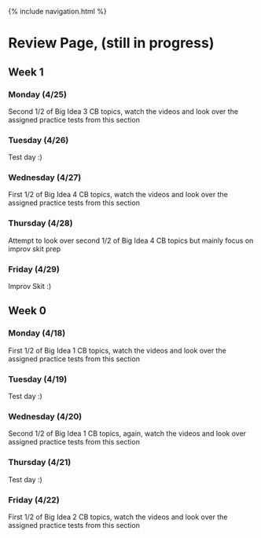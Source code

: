 {% include navigation.html %}
# Review Page, (still in progress)

## Week 1
### Monday (4/25)
Second 1/2 of Big Idea 3 CB topics, watch the videos and look over the assigned practice tests from this section

### Tuesday (4/26)
Test day :)

### Wednesday (4/27)
First 1/2 of Big Idea 4 CB topics, watch the videos and look over the assigned practice tests from this section

### Thursday (4/28)
Attempt to look over second 1/2 of Big Idea 4 CB topics but mainly focus on improv skit prep

### Friday (4/29)
Improv Skit :)

## Week 0
### Monday (4/18)
First 1/2 of Big Idea 1 CB topics, watch the videos and look over the assigned practice tests from this section

### Tuesday (4/19)
Test day :)

### Wednesday (4/20)
Second 1/2 of Big Idea 1 CB topics, again, watch the videos and look over assigned practice tests from this section

### Thursday (4/21)
Test day :)

### Friday (4/22)
First 1/2 of Big Idea 2 CB topics, watch the videos and look over the assigned practice tests from this section


